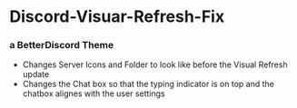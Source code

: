 # Discord-Visuar-Refresh-Fix
### a BetterDiscord Theme

- Changes Server Icons and Folder to look like before the Visual Refresh update
- Changes the Chat box so that the typing indicator is on top and the chatbox alignes with the user settings
